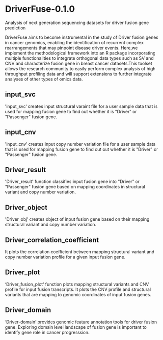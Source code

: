 # DriverFuse-0.1.0
Analysis of next generation sequencing datasets for driver fusion gene prediction



DriverFuse aims to become instrumental in the study of Driver fusion genes in cancer
genomics, enabling the identification of recurrent complex rearrangements that may pinpoint
disease driver events. Here,we implement the methodological framework into an R package 
incorporating multiple functionalities to integrate orthogonal data types such as SV and CNV and 
characterize fusion gene in breast cancer datasets.This toolset allows the research community to 
easily perform complex analysis of high throughput profiling data and will support extensions to 
further integrate analyses of other types of omics data.




## input_svc 
'input_svc' creates input structural varaint file for a user sample data that is used for mapping 
fusion gene to find out whether it is "Driver" or "Passenger" fusion gene.


## input_cnv
'input_cnv' creates input copy number variation file for a user sample data that is used for mapping 
fusion gene to find out out whether it is "Driver" or "Passenger" fusion gene.


## Driver_result

'Driver_result' function classifies input fusion gene into "Driver" or "Passenger" fusion gene based 
on mapping coordinates in structural variant and copy number variation.


## Driver_object

'Driver_obj' creates object of input fusion gene based on their mapping structural variant and copy number variation.


## Driver_correlation_coefficient

It plots the correlation coefficient between mapping structural variant and copy number variation profile 
for a given input fusion gene.


## Driver_plot

‘Driver_fusion_plot’ function plots mapping structural variants and CNV profile
for input fusion transcripts. It plots the CNV profile and structural variants 
that are mapping to genomic coordinates of input fusion genes.


## Driver_domain
‘Driver-domain’ provides genomic feature annotation tools for driver fusion
gene. Exploring domain level landscape of fusion gene is important to identify 
gene role in cancer progresssion.

